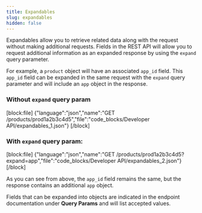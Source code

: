 ```yaml
---
title: Expandables
slug: expandables
hidden: false
---
```

Expandables allow you to retrieve related data along with the request without making additional requests. Fields in the REST API will allow you to request additional information as an expanded response by using the `expand` query parameter. 

For example, a `product` object will have an associated `app_id` field. This `app_id` field can be expanded in the same request with the `expand` query parameter and will include an `app` object in the response. 

### Without `expand` query param

[block:file]
{"language":"json","name":"GET /products/prod1a2b3c4d5","file":"code_blocks/Developer API/expandables_1.json"}
[/block]



### With `expand` query param:

[block:file]
{"language":"json","name":"GET /products/prod1a2b3c4d5?expand=app","file":"code_blocks/Developer API/expandables_2.json"}
[/block]



As you can see from above, the `app_id` field remains the same, but the response contains an additional `app` object. 

Fields that can be expanded into objects are indicated in the endpoint documentation under **Query Params** and will list accepted values.